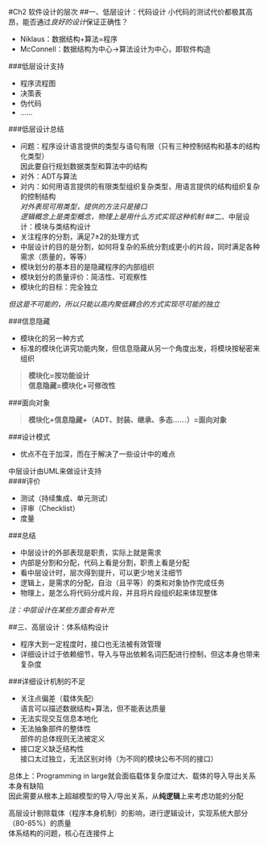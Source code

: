#Ch2 软件设计的层次
##一、低层设计：代码设计
小代码的测试代价都极其高昂，能否通过*良好的设计*保证正确性？

* Niklaus：数据结构+算法=程序
* McConnell：数据结构为中心->算法设计为中心，即软件构造

###低层设计支持
* 程序流程图
* 决策表
* 伪代码
* ……

###低层设计总结
* 问题：程序设计语言提供的类型与语句有限（只有三种控制结构和基本的结构化类型）  
因此要自行规划数据类型和算法中的结构
* 对外：ADT与算法
* 对内：如何用语言提供的有限类型组织复杂类型，用语言提供的结构组织复杂的控制结构  
*对外表现可用类型，提供的方法只是接口*  
*逻辑概念上是类型概念，物理上是用什么方式实现这种机制*
##二、中层设计：模块与类结构设计
* 关注程序的分割，满足7±2的处理方式
* 中层设计的目的是分割，如何将复杂的系统分割成更小的片段，同时满足各种需求（质量的，等等）
* 模块划分的基本目的是隐藏程序的内部组织
* 模块划分的质量评价：简洁性、可观察性
* 模块化的目标：完全独立

*但这是不可能的，所以只能以高内聚低耦合的方式实现尽可能的独立*

###信息隐藏
* 模块化的另一种方式
* 标准的模块化讲究功能内聚，但信息隐藏从另一个角度出发，将模块按秘密来组织
> **模块化=按功能设计**  
> **信息隐藏=模块化+可修改性**

###面向对象
> **模块化+信息隐藏+（ADT、封装、继承、多态……）=面向对象**

###设计模式
* 优点不在于加深，而在于解决了一些设计中的难点

中层设计由UML来做设计支持  
####评价
* 测试（持续集成、单元测试）
* 评审（Checklist）
* 度量

###总结
* 中层设计的外部表现是职责，实际上就是需求
* 内部是分割和分配，代码上看是分割，职责上看是分配
* 看中层设计时，层次得到提升，可以更少地关注细节
* 逻辑上，是需求的分配，自治（且平等）的类和对象协作完成任务
* 物理上，是怎么将代码分成片段，并且将片段组织起来体现整体

*注：中层设计在某些方面会有补充*

##三、高层设计：体系结构设计
* 程序大到一定程度时，接口也无法被有效管理
* 详细设计过于依赖细节，导入与导出依赖名词匹配进行控制，但这本身也带来复杂度

###详细设计机制的不足
* 关注点偏差（载体失配）  
语言可以描述数据结构+算法，但不能表达质量
* 无法实现交互信息本地化
* 无法抽象部件的整体性  
部件的总体规则无法被定义
* 接口定义缺乏结构性  
接口太过独立，无法区别对待（为不同的模块公布不同的接口）

总体上：Programming in large就会面临载体复杂度过大、载体的导入导出关系本身有缺陷  
因此需要从根本上超越模型的导入/导出关系，从**纯逻辑**上来考虑功能的分配

高层设计剔除载体（程序本身机制）的影响，进行逻辑设计，实现系统大部分（80-85%）的质量  
体系结构的问题，核心在连接件上
